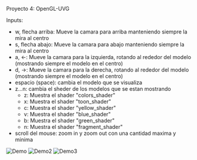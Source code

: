 Proyecto 4: OpenGL-UVG

Inputs:
- w, flecha arriba: Mueve la camara para arriba manteniendo siempre la mira al centro
- s, flecha abajo: Mueve la camara para abajo manteniendo siempre la mira al centro
- a, <-: Mueve la camara para la izquierda, rotando al rededor del modelo (mostrando siempre el modelo en el centro)
- d, ->: Mueve la camara para la derecha, rotando al rededor del modelo (mostrando siempre el modelo en el centro)
- espacio (space): cambia el modelo que se visualiza
- z...n: cambia el sheder de los modelos que se estan mostrando
  - z: Muestra el shader "colors_shader"
  - x: Muestra el shader "toon_shader"
  - c: Muestra el shader "yellow_shader"
  - v: Muestra el shader "blue_shader"
  - b: Muestra el shader "green_shader"
  - n: Muestra el shader "fragment_shader"
 - scroll del mouse: zoom in y zoom out con una cantidad maxima y minima 
 
 ![Demo](https://media.giphy.com/media/kPsViG5PbQyDtBUca5/giphy.gif)
 ![Demo2](https://media.giphy.com/media/WnbKFAbr6UC5gfIKum/giphy.gif)
 ![Demo3](https://media.giphy.com/media/YHYlipRjRiG76cUizX/giphy.gif)
